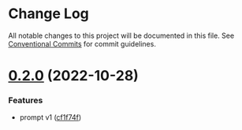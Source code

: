 # Change Log

All notable changes to this project will be documented in this file.
See [Conventional Commits](https://conventionalcommits.org) for commit guidelines.

# [0.2.0](https://github.com/raylee1994/lerna-project01/compare/pkg1@0.1.0...pkg1@0.2.0) (2022-10-28)


### Features

* prompt v1 ([cf1f74f](https://github.com/raylee1994/lerna-project01/commit/cf1f74f1c8022f5d83d7e67388079a1c3e030594))
